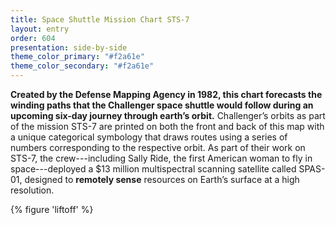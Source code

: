 ```yaml
---
title: Space Shuttle Mission Chart STS-7
layout: entry
order: 604
presentation: side-by-side
theme_color_primary: "#f2a61e"
theme_color_secondary: "#f2a61e"
---
```


**Created by the Defense Mapping Agency in 1982, this chart forecasts the winding paths that the Challenger space shuttle would follow during an upcoming six-day journey through earth’s orbit.** Challenger’s orbits as part of the mission STS-7 are printed on both the front and back of this map with a unique categorical symbology that draws routes using a series of numbers corresponding to the respective orbit. As part of their work on STS-7, the crew---including Sally Ride, the first American woman to fly in space---deployed a $13 million multispectral scanning satellite called SPAS-01, designed to **remotely sense** resources on Earth’s surface at a high resolution.

{% figure 'liftoff' %}